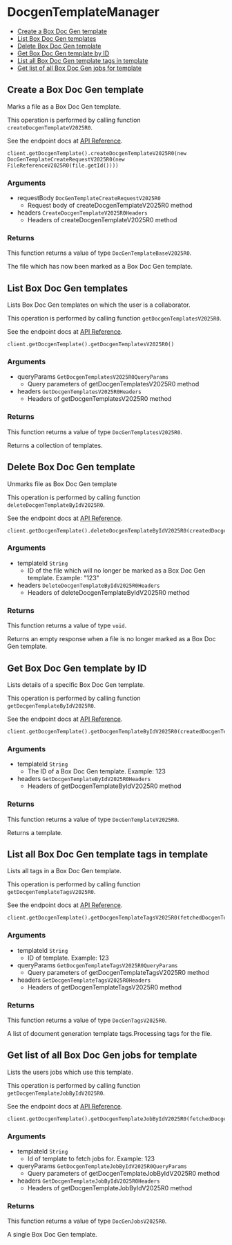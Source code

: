 # DocgenTemplateManager


- [Create a Box Doc Gen template](#create-a-box-doc-gen-template)
- [List Box Doc Gen templates](#list-box-doc-gen-templates)
- [Delete Box Doc Gen template](#delete-box-doc-gen-template)
- [Get Box Doc Gen template by ID](#get-box-doc-gen-template-by-id)
- [List all Box Doc Gen template tags in template](#list-all-box-doc-gen-template-tags-in-template)
- [Get list of all Box Doc Gen jobs for template](#get-list-of-all-box-doc-gen-jobs-for-template)

## Create a Box Doc Gen template

Marks a file as a Box Doc Gen template.

This operation is performed by calling function `createDocgenTemplateV2025R0`.

See the endpoint docs at
[API Reference](https://developer.box.com/reference/v2025.0/post-docgen-templates/).

<!-- sample post_docgen_templates_v2025.0 -->
```
client.getDocgenTemplate().createDocgenTemplateV2025R0(new DocGenTemplateCreateRequestV2025R0(new FileReferenceV2025R0(file.getId())))
```

### Arguments

- requestBody `DocGenTemplateCreateRequestV2025R0`
  - Request body of createDocgenTemplateV2025R0 method
- headers `CreateDocgenTemplateV2025R0Headers`
  - Headers of createDocgenTemplateV2025R0 method


### Returns

This function returns a value of type `DocGenTemplateBaseV2025R0`.

The file which has now been marked as a Box Doc Gen template.


## List Box Doc Gen templates

Lists Box Doc Gen templates on which the user is a collaborator.

This operation is performed by calling function `getDocgenTemplatesV2025R0`.

See the endpoint docs at
[API Reference](https://developer.box.com/reference/v2025.0/get-docgen-templates/).

<!-- sample get_docgen_templates_v2025.0 -->
```
client.getDocgenTemplate().getDocgenTemplatesV2025R0()
```

### Arguments

- queryParams `GetDocgenTemplatesV2025R0QueryParams`
  - Query parameters of getDocgenTemplatesV2025R0 method
- headers `GetDocgenTemplatesV2025R0Headers`
  - Headers of getDocgenTemplatesV2025R0 method


### Returns

This function returns a value of type `DocGenTemplatesV2025R0`.

Returns a collection of templates.


## Delete Box Doc Gen template

Unmarks file as Box Doc Gen template

This operation is performed by calling function `deleteDocgenTemplateByIdV2025R0`.

See the endpoint docs at
[API Reference](https://developer.box.com/reference/v2025.0/delete-docgen-templates-id/).

<!-- sample delete_docgen_templates_id_v2025.0 -->
```
client.getDocgenTemplate().deleteDocgenTemplateByIdV2025R0(createdDocgenTemplate.getFile().getId())
```

### Arguments

- templateId `String`
  - ID of the file which will no longer be marked as a Box Doc Gen template. Example: "123"
- headers `DeleteDocgenTemplateByIdV2025R0Headers`
  - Headers of deleteDocgenTemplateByIdV2025R0 method


### Returns

This function returns a value of type `void`.

Returns an empty response when a file is no longer marked as a Box Doc Gen template.


## Get Box Doc Gen template by ID

Lists details of a specific Box Doc Gen template.

This operation is performed by calling function `getDocgenTemplateByIdV2025R0`.

See the endpoint docs at
[API Reference](https://developer.box.com/reference/v2025.0/get-docgen-templates-id/).

<!-- sample get_docgen_templates_id_v2025.0 -->
```
client.getDocgenTemplate().getDocgenTemplateByIdV2025R0(createdDocgenTemplate.getFile().getId())
```

### Arguments

- templateId `String`
  - The ID of a Box Doc Gen template. Example: 123
- headers `GetDocgenTemplateByIdV2025R0Headers`
  - Headers of getDocgenTemplateByIdV2025R0 method


### Returns

This function returns a value of type `DocGenTemplateV2025R0`.

Returns a template.


## List all Box Doc Gen template tags in template

Lists all tags in a Box Doc Gen template.

This operation is performed by calling function `getDocgenTemplateTagsV2025R0`.

See the endpoint docs at
[API Reference](https://developer.box.com/reference/v2025.0/get-docgen-templates-id-tags/).

<!-- sample get_docgen_templates_id_tags_v2025.0 -->
```
client.getDocgenTemplate().getDocgenTemplateTagsV2025R0(fetchedDocgenTemplate.getFile().getId())
```

### Arguments

- templateId `String`
  - ID of template. Example: 123
- queryParams `GetDocgenTemplateTagsV2025R0QueryParams`
  - Query parameters of getDocgenTemplateTagsV2025R0 method
- headers `GetDocgenTemplateTagsV2025R0Headers`
  - Headers of getDocgenTemplateTagsV2025R0 method


### Returns

This function returns a value of type `DocGenTagsV2025R0`.

A list of document generation template tags.Processing tags for the file.


## Get list of all Box Doc Gen jobs for template

Lists the users jobs which use this template.

This operation is performed by calling function `getDocgenTemplateJobByIdV2025R0`.

See the endpoint docs at
[API Reference](https://developer.box.com/reference/v2025.0/get-docgen-template-jobs-id/).

<!-- sample get_docgen_template_jobs_id_v2025.0 -->
```
client.getDocgenTemplate().getDocgenTemplateJobByIdV2025R0(fetchedDocgenTemplate.getFile().getId())
```

### Arguments

- templateId `String`
  - Id of template to fetch jobs for. Example: 123
- queryParams `GetDocgenTemplateJobByIdV2025R0QueryParams`
  - Query parameters of getDocgenTemplateJobByIdV2025R0 method
- headers `GetDocgenTemplateJobByIdV2025R0Headers`
  - Headers of getDocgenTemplateJobByIdV2025R0 method


### Returns

This function returns a value of type `DocGenJobsV2025R0`.

A single Box Doc Gen template.


